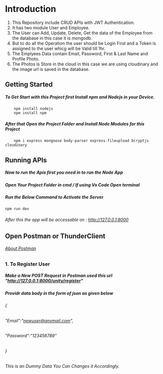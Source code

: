 # Introduction
1. This Repository include CRUD APIs with JWT Authentication.
2. It has two module User and Employee.
3. The User can Add, Update, Delete, Get the data of the Employee from the database in this case it is mongodb.
4. But to do all the Operation the user should be Login First and a Token is assigned to the user whicg will be Valid till 1hr.
5. The Emplyees Data contain Email, Password, First & Last Name and Profile Photo.
6. The Photos is Store in the cloud in this case we are using cloudinary and the image url is saved in the database.

## Getting Started
##### To Get Start with this Project first Install npm and Nodejs in your Device.
        npm install nodejs
        npm install npm
 ##### After that Open the Project Folder and Install Node Modules for this Project
        npm i express mongoose body-parser express-fileupload bcryptjs cloudinary

## Running APIs
##### Now to run the Apis first you need in to run the Node App 
##### Open Your Project Folder in cmd / If using Vs Code Open terminal
##### Run the Below Command to Activate the Server
    npm run dev
###### After this the app will be accessable on : <a href = "http://127.0.0.1:8000">http://127.0.0.1:8000</a>

## Open Postman or ThunderClient 
###### <a href="https://www.postman.com/product/tools/#:~:text=Postman%20can%20be%20used%20to,use%20to%20build%20tests%20quickly.">About Postman</a>

### 1. To Register User
#####  Make a New POST Request in Postman used this url "http://127.0.0.1:8000/unity/register" 
##### Providr data body in the form of json as given below
###### {
###### "Email":"newuser@anymail.com",<br>
###### "Password":"123456789" 
###### }
###### This is an Dummy Data You Can Changes it Accordingly.
